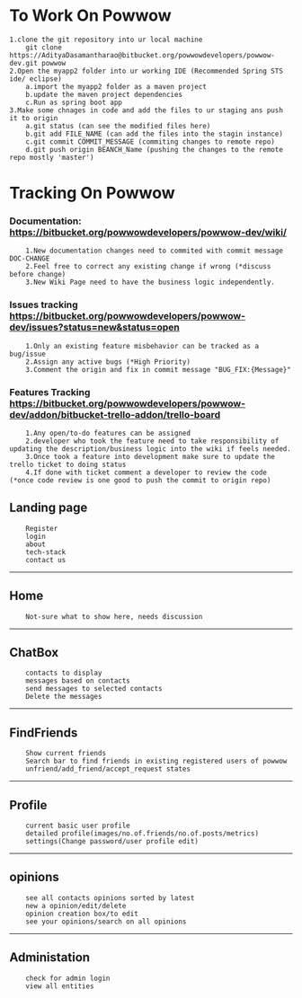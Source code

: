 # To Work On Powwow
	1.clone the git repository into ur local machine
		git clone https://AdityaDasamantharao@bitbucket.org/powwowdevelopers/powwow-dev.git powwow
	2.Open the myapp2 folder into ur working IDE (Recommended Spring STS ide/ eclipse)
        a.import the myapp2 folder as a maven project
        b.update the maven project dependencies
        c.Run as spring boot app
	3.Make some chnages in code and add the files to ur staging ans push it to origin
		a.git status (can see the modified files here)
		b.git add FILE_NAME (can add the files into the stagin instance)
		c.git commit COMMIT_MESSAGE (commiting changes to remote repo)
		d.git push origin BEANCH_Name (pushing the changes to the remote repo mostly 'master')
        
# Tracking On Powwow
### Documentation: https://bitbucket.org/powwowdevelopers/powwow-dev/wiki/
        1.New documentation changes need to commited with commit message DOC-CHANGE
        2.Feel free to correct any existing change if wrong (*discuss before change)
        3.New Wiki Page need to have the business logic independently.
        
### Issues tracking https://bitbucket.org/powwowdevelopers/powwow-dev/issues?status=new&status=open
        1.Only an existing feature misbehavior can be tracked as a bug/issue
        2.Assign any active bugs (*High Priority)
        3.Comment the origin and fix in commit message "BUG_FIX:{Message}"

### Features Tracking https://bitbucket.org/powwowdevelopers/powwow-dev/addon/bitbucket-trello-addon/trello-board
        1.Any open/to-do features can be assigned 
        2.developer who took the feature need to take responsibility of updating the description/business logic into the wiki if feels needed.
        3.Once took a feature into development make sure to update the trello ticket to doing status
        4.If done with ticket comment a developer to review the code (*once code review is one good to push the commit to origin repo)

## Landing page
		Register
		login
		about
		tech-stack
		contact us
---
## Home
		Not-sure what to show here, needs discussion
---
## ChatBox
		contacts to display
		messages based on contacts
		send messages to selected contacts
		Delete the messages
---
## FindFriends
		Show current friends
		Search bar to find friends in existing registered users of powwow
		unfriend/add_friend/accept_request states
---
## Profile
		current basic user profile
		detailed profile(images/no.of.friends/no.of.posts/metrics)
		settings(Change password/user profile edit)
---
## opinions
		see all contacts opinions sorted by latest
		new a opinion/edit/delete
		opinion creation box/to edit
		see your opinions/search on all opinions
---
## Administation
		check for admin login
		view all entities